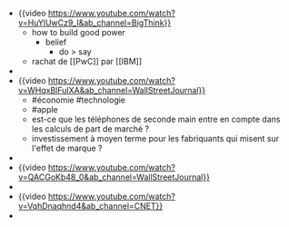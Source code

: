 - {{video https://www.youtube.com/watch?v=HuYlUwCz9_I&ab_channel=BigThink}}
	- how to build good power
		- belief
			- do > say
	- rachat de [[PwC]] par [[IBM]]
-
- {{video https://www.youtube.com/watch?v=WHqxBlFuIXA&ab_channel=WallStreetJournal}}
	- #économie #technologie
	- #apple
	- est-ce que les téléphones de seconde main entre en compte dans les calculs de part de marché ?
	- investissement à moyen terme pour les fabriquants qui misent sur l'effet de marque ?
-
- {{video https://www.youtube.com/watch?v=QACGoKb48_0&ab_channel=WallStreetJournal}}
-
- {{video https://www.youtube.com/watch?v=VqhDnaqhnd4&ab_channel=CNET}}
-